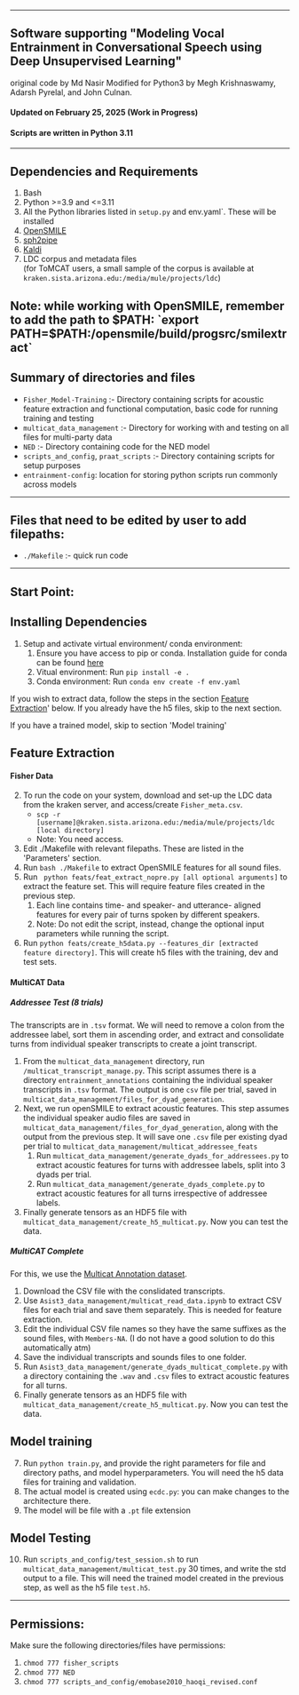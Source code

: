 ------------------------------------------------------------------------------------------
Software supporting "Modeling Vocal Entrainment in Conversational Speech using Deep Unsupervised Learning"
------------------------------------------------------------------------------------------

original code by Md Nasir 
Modified for Python3 by Megh Krishnaswamy, Adarsh Pyrelal, and John Culnan.


#### Updated on February 25, 2025 (Work in Progress)

#### Scripts are written in Python 3.11


------------
Dependencies and Requirements
------------
1. Bash
2. Python >=3.9 and <=3.11
3. All the Python libraries listed in `setup.py` and env.yaml`. These will be installed 
4. [OpenSMILE](https://github.com/audeering/opensmile)
5. [sph2pipe](https://github.com/burrmill/sph2pipe)
6. [Kaldi](https://kaldi-asr.org)
4. LDC corpus and metadata files <br>(for ToMCAT users, a small sample of the corpus is available at `kraken.sista.arizona.edu:/media/mule/projects/ldc`)

Note: while working with OpenSMILE, remember to add the path to $PATH: `export PATH=$PATH:<path to opensmile dir>/opensmile/build/progsrc/smilextract`
------------------------
Summary of directories and files
--------------------------------

- `Fisher_Model-Training` :- Directory containing scripts for acoustic feature extraction and functional computation, basic code for running training and testing
- `multicat_data_management` :- Directory for working with and testing on all files for multi-party data
- `NED` :- Directory containing code for the NED model
- `scripts_and_config`, `praat_scripts` :- Directory containing scripts for setup purposes
- `entrainment-config`: location for storing python scripts run commonly across models

------------------------
Files that need to be edited by user to add filepaths:
------------------------

- `./Makefile` :- quick run code

------------------------
Start Point:
------------------------
## Installing Dependencies
1. Setup and activate virtual environment/ conda environment:
    1. Ensure you have access to pip or conda. Installation guide for conda can be found [here](https://docs.conda.io/projects/conda/en/latest/user-guide/install/linux.html)
    2. Vitual environment: Run `pip install -e .`
    3. Conda environment: Run `conda env create -f env.yaml`

If you wish to extract data, follow the steps in the section [Feature Extraction](#feature-extraction)' below. If you already have the h5 files, skip to the next section.

If you have a trained model, skip to section 'Model training'   

## Feature Extraction

#### Fisher Data

2. To run the code on your system, download and set-up the LDC data from the kraken server, and access/create `Fisher_meta.csv`.
    -   `scp -r [username]@kraken.sista.arizona.edu:/media/mule/projects/ldc [local directory]`
    -   Note: You need access.
3. Edit ./Makefile with relevant filepaths. These are listed in the 'Parameters' section.
4. Run `bash ./Makefile` to extract OpenSMILE features for all sound files.
5. Run ` python feats/feat_extract_nopre.py [all optional arguments]` to extract the feature set. This will require feature files created in the previous step.
    1. Each line contains time- and speaker- and utterance- aligned features for every pair of turns spoken by different speakers.
    2. Note: Do not edit the script, instead, change the optional input parameters while running the script.
6. Run `python feats/create_h5data.py --features_dir [extracted feature directory]`. This will create h5 files with the training, dev and test sets.

#### MultiCAT Data

##### Addressee Test (8 trials)
The transcripts are in `.tsv` format. We will need to remove a colon from the addressee label, sort them in ascending order, and extract and consolidate turns from individual speaker transcripts to create a joint transcript.

1. From the `multicat_data_management` directory, run `/multicat_transcript_manage.py`. This script assumes there is a directory   `entrainment_annotations` containing the individual speaker transcripts in `.tsv` format. The output is one `csv` file per trial, saved in `multicat_data_management/files_for_dyad_generation`.
2. Next, we run openSMILE to extract acoustic features. This step assumes the individual speaker audio files are saved in `multicat_data_management/files_for_dyad_generation`, along with the output from the previous step. It will save one `.csv` file per existing dyad per trial to `multicat_data_management/multicat_addressee_feats`
    1. Run `multicat_data_management/generate_dyads_for_addressees.py` to extract acoustic features for turns with addressee labels, split into 3 dyads per trial. 
    2. Run `multicat_data_management/generate_dyads_complete.py` to extract acoustic features for all turns irrespective of addressee labels.
3. Finally generate tensors as an HDF5 file with `multicat_data_management/create_h5_multicat.py`. Now you can test the data.

##### MultiCAT Complete
For this, we use the [Multicat Annotation dataset](https://multicat.lab.pyarelal.xyz). 

1. Download the CSV file with the conslidated transcripts.
2. Use `Asist3_data_management/multicat_read_data.ipynb` to extract CSV files for each trial and save them separately. This is needed for feature extraction.
3. Edit the individual CSV file names so they have the same suffixes as the sound files, with `Members-NA`. (I do not have a good solution to do this automatically atm)
4. Save the individual transcripts and sounds files to one folder.
5. Run `Asist3_data_management/generate_dyads_multicat_complete.py` with a directory containing the `.wav` and `.csv` files to extract acoustic features for all turns.
6. Finally generate tensors as an HDF5 file with `multicat_data_management/create_h5_multicat.py`. Now you can test the data.

## Model training
7. Run `python train.py`, and provide the right parameters for file and directory paths, and model hyperparameters. You will need the h5 data files for training and validation.
8. The actual model is created using `ecdc.py`: you can make changes to the architecture there.
9. The model will be file with a `.pt` file extension

## Model Testing
10. Run `scripts_and_config/test_session.sh` to run `multicat_data_management/multicat_test.py` 30 times, and write the std output to a file. This will need the trained model created in the previous step, as well as the h5 file `test.h5`.

------------------------
Permissions:
------------------------
Make sure the following directories/files have permissions:
1. `chmod 777 fisher_scripts`
2. `chmod 777 NED`
3. `chmod 777 scripts_and_config/emobase2010_haoqi_revised.conf`